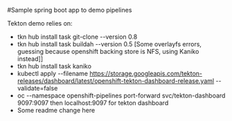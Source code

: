 #Sample spring boot app to demo pipelines

Tekton demo relies on:
- tkn hub install task git-clone --version 0.8
- tkn hub install task buildah --version 0.5 [Some overlayfs errors, guessing because openshift backing store is NFS, using Kaniko instead]]
- tkn hub install task kaniko
- kubectl apply --filename https://storage.googleapis.com/tekton-releases/dashboard/latest/openshift-tekton-dashboard-release.yaml --validate=false
- oc --namespace openshift-pipelines port-forward svc/tekton-dashboard 9097:9097 then localhost:9097 for tekton dashboard
- Some readme change here